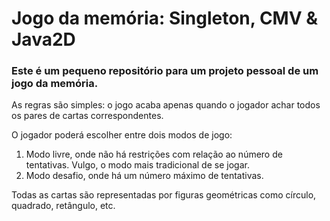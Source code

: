 # Jogo da memória: Singleton, CMV & Java2D
### Este é um pequeno repositório para um projeto pessoal de um jogo da memória.
As regras são simples: o jogo acaba apenas quando o jogador achar todos os pares de cartas correspondentes.

O jogador poderá escolher entre dois modos de jogo:
1. Modo livre, onde não há restrições com relação ao número de tentativas. Vulgo, o modo mais tradicional de se jogar.
2. Modo desafio, onde há um número máximo de tentativas.

Todas as cartas são representadas por figuras geométricas como círculo, quadrado, retângulo, etc.
